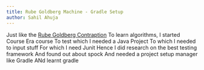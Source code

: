 ```yaml
---
title: Rube Goldberg Machine - Gradle Setup
author: Sahil Ahuja
---
```

Just like the [Rube Goldberg Contraption](https://en.wikipedia.org/wiki/Rube_Goldberg_machine) 
To learn algorithms,
I started Course Era course
To test which I needed a Java Project
To which I needed to input stuff
For which I need Junit 
Hence I did research on the best testing framework
And found out about spock
And needed a project setup manager like Gradle
ANd learnt gradle
